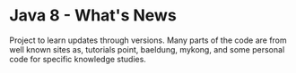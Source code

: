 # Java 8 - What's News
Project to learn updates through versions. Many parts of the code are from well known sites as, tutorials point, baeldung, mykong, and some personal code for specific knowledge studies.
